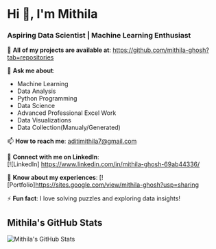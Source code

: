 # Hi 👋, I'm Mithila

### Aspiring Data Scientist | Machine Learning Enthusiast

🔭 **All of my projects are available at**:  https://github.com/mithila-ghosh?tab=repositories

💬 **Ask me about**:  
- Machine Learning  
- Data Analysis  
- Python Programming
- Data Science
- Advanced Professional Excel Work
- Data Visualizations
- Data Collection(Manualy/Generated)  

📫 **How to reach me**: [aditimithila7@gmail.com](mailto:aditimithila7@gmail.com)

🔗 **Connect with me on LinkedIn**:  
[![LinkedIn] https://www.linkedin.com/in/mithila-ghosh-69ab44336/

🌱 **Know about my experiences**: [![Portfolio]https://sites.google.com/view/mithila-ghosh?usp=sharing

⚡ **Fun fact**:  I love solving puzzles and exploring data insights!

## Mithila's GitHub Stats

![Mithila's GitHub Stats](https://github-readme-stats.vercel.app/api?username=mithila&show_icons=true&hide_title=true&hide=prs&count_private=true&theme=tokyonight)

